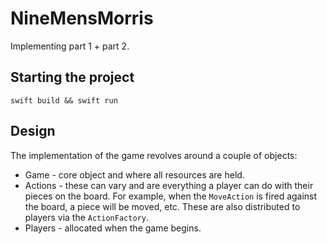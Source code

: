 # NineMensMorris

Implementing part 1 + part 2.

## Starting the project
```
swift build && swift run
```
## Design

The implementation of the game revolves around a couple of objects:
- Game - core object and where all resources are held.
- Actions - these can vary and are everything a player can do with their pieces on the board. For example, when the `MoveAction` is fired against the board, a piece will be moved, etc. These are also distributed to players via the `ActionFactory`.
- Players - allocated when the game begins.
